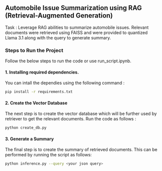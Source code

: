 ## Automobile Issue Summarization using RAG (Retrieval-Augmented Generation)

Task : Leverage RAG abilities to summarize automobile issues. Relevant documents were retrieved using FAISS and were provided to quantized Llama 3.1 along with the query to generate summary.

### Steps to Run the Project
Follow the below steps to run the code or use run_script.ipynb.

#### 1. Installing required dependencies.
You can intall the dependies using the following command :
```bash 
pip install -r requirements.txt
```

#### 2. Create the Vector Database
The next step is to create the vector database which will be further used by retriever to get the relevant documents. Run the code as follows :
```bash 
python create_db.py
```

#### 3. Generate a Summary
The final step is to create the summary of retrieved documents. This can be performed by running the script as follows:
```bash 
python inference.py --query <your json query>
```
